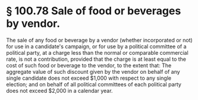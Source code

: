 # § 100.78   Sale of food or beverages by vendor.

The sale of any food or beverage by a vendor (whether incorporated or not) for use in a candidate's campaign, or for use by a political committee of a political party, at a charge less than the normal or comparable commercial rate, is not a contribution, provided that the charge is at least equal to the cost of such food or beverage to the vendor, to the extent that: The aggregate value of such discount given by the vendor on behalf of any single candidate does not exceed $1,000 with respect to any single election; and on behalf of all political committees of each political party does not exceed $2,000 in a calendar year. 




